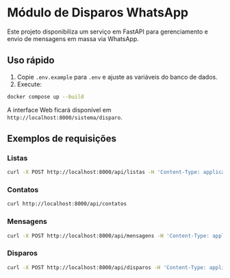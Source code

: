 # Módulo de Disparos WhatsApp

Este projeto disponibiliza um serviço em FastAPI para gerenciamento e envio de mensagens em massa via WhatsApp.

## Uso rápido

1. Copie `.env.example` para `.env` e ajuste as variáveis do banco de dados.
2. Execute:

```bash
docker compose up --build
```

A interface Web ficará disponível em `http://localhost:8000/sistema/disparo`.

## Exemplos de requisições

### Listas
```bash
curl -X POST http://localhost:8000/api/listas -H 'Content-Type: application/json' -d '{"nome":"Lista 1"}'
```

### Contatos
```bash
curl http://localhost:8000/api/contatos
```

### Mensagens
```bash
curl -X POST http://localhost:8000/api/mensagens -H 'Content-Type: application/json' -d '{"identificador":"padrao","tipo":"texto","conteudo":"Ola"}'
```

### Disparos
```bash
curl -X POST http://localhost:8000/api/disparos -H 'Content-Type: application/json' -d '{"lista_id":1,"mensagem_id":1}'
```
